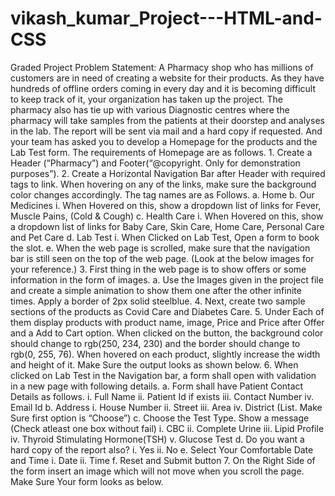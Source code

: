 # vikash_kumar_Project---HTML-and-CSS
Graded Project Problem Statement: A Pharmacy shop who has millions of customers are in need of creating a website for their products. As they have hundreds of offline orders coming in every day and it is becoming difficult to keep track of it, your organization has taken up the project. The pharmacy also has tie up with various Diagnostic centres where the pharmacy will take samples from the patients at their doorstep and analyses in the lab. The report will be sent via mail and a hard copy if requested. And your team has asked you to develop a Homepage for the products and the Lab Test form. The requirements of Homepage are as follows. 1. Create a Header (“Pharmacy”) and Footer(“@copyright. Only for demonstration purposes”). 2. Create a Horizontal Navigation Bar after Header with required tags to link. When hovering on any of the links, make sure the background color changes accordingly. The tag names are as Follows. a. Home b. Our Medicines i. When Hovered on this, show a dropdown list of links for Fever, Muscle Pains, (Cold &amp; Cough) c. Health Care i. When Hovered on this, show a dropdown list of links for Baby Care, Skin Care, Home Care, Personal Care and Pet Care d. Lab Test i. When Clicked on Lab Test, Open a form to book the slot. e. When the web page is scrolled, make sure that the navigation bar is still seen on the top of the web page. (Look at the below images for your reference.) 3. First thing in the web page is to show offers or some information in the form of images. a. Use the Images given in the project file and create a simple animation to show them one after the other infinite times. Apply a border of 2px solid steelblue. 4. Next, create two sample sections of the products as Covid Care and Diabetes Care. 5. Under Each of them display products with product name, image, Price and Price after Offer and a Add to Cart option. When clicked on the button, the background color should change to rgb(250, 234, 230) and the border should change to rgb(0, 255, 76). When hovered on each product, slightly increase the width and height of it. Make Sure the output looks as shown below. 6. When clicked on Lab Test in the Navigation bar, a form shall open with validation in a new page with following details. a. Form shall have Patient Contact Details as follows. i. Full Name ii. Patient Id if exists iii. Contact Number iv. Email Id b. Address i. House Number ii. Street iii. Area iv. District (List. Make Sure first option is “Choose”) c. Choose the Test Type. Show a message (Check atleast one box without fail) i. CBC ii. Complete Urine iii. Lipid Profile iv. Thyroid Stimulating Hormone(TSH) v. Glucose Test d. Do you want a hard copy of the report also? i. Yes ii. No e. Select Your Comfortable Date and Time i. Date ii. Time f. Reset and Submit button 7. On the Right Side of the form insert an image which will not move when you scroll the page. Make Sure Your form looks as below. 
